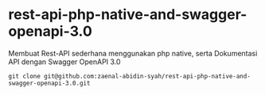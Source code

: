 # rest-api-php-native-and-swagger-openapi-3.0
Membuat Rest-API sederhana menggunakan php native, serta Dokumentasi API dengan Swagger OpenAPI 3.0
  ```
  git clone git@github.com:zaenal-abidin-syah/rest-api-php-native-and-swagger-openapi-3.0.git
  ```

